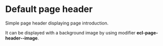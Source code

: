 # Default page header

Simple page header displaying page introduction.

It can be displayed with a background image by using modifier **ecl-page-header--image**.
